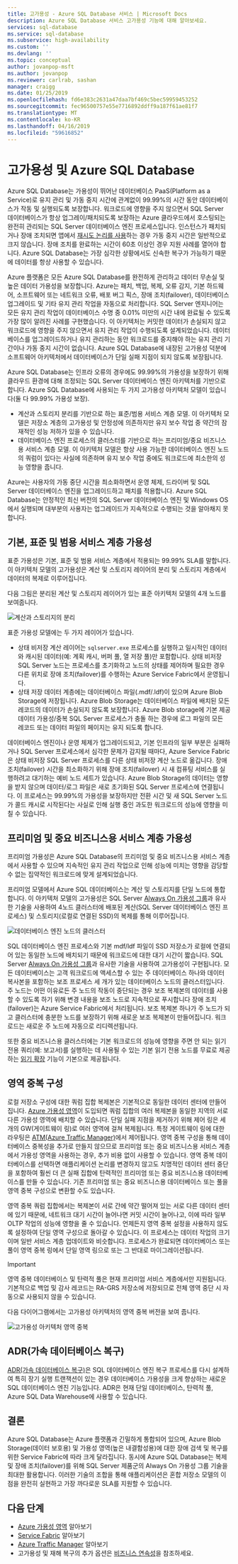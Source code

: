 ```yaml
---
title: 고가용성 - Azure SQL Database 서비스 | Microsoft Docs
description: Azure SQL Database 서비스 고가용성 기능에 대해 알아보세요.
services: sql-database
ms.service: sql-database
ms.subservice: high-availability
ms.custom: ''
ms.devlang: ''
ms.topic: conceptual
author: jovanpop-msft
ms.author: jovanpop
ms.reviewer: carlrab, sashan
manager: craigg
ms.date: 01/25/2019
ms.openlocfilehash: fd6e383c2631a47daa7bf469c5bec59959453252
ms.sourcegitcommit: fec96500757e55e7716892ddff9a187f61ae81f7
ms.translationtype: MT
ms.contentlocale: ko-KR
ms.lasthandoff: 04/16/2019
ms.locfileid: "59616852"
---
```

# <a name="high-availability-and-azure-sql-database"></a>고가용성 및 Azure SQL Database

Azure SQL Database는 가용성이 뛰어난 데이터베이스 PaaS(Platform as a Service)로 유지 관리 및 가동 중지 시간에 관계없이 99.99%의 시간 동안 데이터베이스가 작동 및 실행되도록 보장합니다. 워크로드에 영향을 주지 않으면서 SQL Server 데이터베이스가 항상 업그레이/패치되도록 보장하는 Azure 클라우드에서 호스팅되는 완전히 관리되는 SQL Server 데이터베이스 엔진 프로세스입니다. 인스턴스가 패치되거나 장애 조치되면 앱에서 [재시도 논리를 사용](sql-database-develop-overview.md#resiliency)하는 경우 가동 중지 시간은 일반적으로 크지 않습니다. 장애 조치를 완료하는 시간이 60초 이상인 경우 지원 사례를 열어야 합니다. Azure SQL Database는 가장 심각한 상황에서도 신속한 복구가 가능하기 때문에 데이터를 항상 사용할 수 있습니다.

Azure 플랫폼은 모든 Azure SQL Database를 완전하게 관리하고 데이터 무손실 및 높은 데이터 가용성을 보장합니다. Azure는 패치, 백업, 복제, 오류 감지, 기본 하드웨어, 소프트웨어 또는 네트워크 오류, 배포 버그 픽스, 장애 조치(failover), 데이터베이스 업그레이드 및 기타 유지 관리 작업을 자동으로 처리합니다. SQL Server 엔지니어는 모든 유지 관리 작업이 데이터베이스 수명 중 0.01% 미만의 시간 내에 완료될 수 있도록 가장 많이 알려진 사례를 구현했습니다. 이 아키텍처는 커밋한 데이터가 손실되지 않고 워크로드에 영향을 주지 않으면서 유지 관리 작업이 수행되도록 설계되었습니다. 데이터베이스를 업그레이드하거나 유지 관리하는 동안 워크로드를 중지해야 하는 유지 관리 기간이나 가동 중지 시간이 없습니다. Azure SQL Database에 내장된 고가용성 덕분에 소프트웨어 아키텍처에서 데이터베이스가 단일 실패 지점이 되지 않도록 보장됩니다.

Azure SQL Database는 인프라 오류의 경우에도 99.99%의 가용성을 보장하기 위해 클라우드 환경에 대해 조정되는 SQL Server 데이터베이스 엔진 아키텍처를 기반으로 합니다. Azure SQL Database에 사용되는 두 가지 고가용성 아키텍처 모델이 있습니다(둘 다 99.99% 가용성 보장).

- 계산과 스토리지 분리를 기반으로 하는 표준/범용 서비스 계층 모델. 이 아키텍처 모델은 저장소 계층의 고가용성 및 안정성에 의존하지만 유지 보수 작업 중 약간의 잠재적인 성능 저하가 있을 수 있습니다.
- 데이터베이스 엔진 프로세스의 클러스터를 기반으로 하는 프리미엄/중요 비즈니스용 서비스 계층 모델. 이 아키텍처 모델은 항상 사용 가능한 데이터베이스 엔진 노드의 쿼럼이 있다는 사실에 의존하며 유지 보수 작업 중에도 워크로드에 최소한의 성능 영향을 줍니다.

Azure는 사용자의 가동 중단 시간을 최소화하면서 운영 체제, 드라이버 및 SQL Server 데이터베이스 엔진을 업그레이드하고 패치를 적용합니다. Azure SQL Database는 안정적인 최신 버전의 SQL Server 데이터베이스 엔진 및 Windows OS에서 실행되며 대부분의 사용자는 업그레이드가 지속적으로 수행되는 것을 알아채지 못합니다.

## <a name="basic-standard-and-general-purpose-service-tier-availability"></a>기본, 표준 및 범용 서비스 계층 가용성

표준 가용성은 기본, 표준 및 범용 서비스 계층에서 적용되는 99.99% SLA를 말합니다. 이 아키텍처 모델의 고가용성은 계산 및 스토리지 레이어의 분리 및 스토리지 계층에서 데이터의 복제로 이루어집니다.

다음 그림은 분리된 계산 및 스토리지 레이어가 있는 표준 아키텍처 모델의 4개 노드를 보여줍니다.

![계산과 스토리지의 분리](media/sql-database-managed-instance/general-purpose-service-tier.png)

표준 가용성 모델에는 두 가지 레이어가 있습니다.

- 상태 비저장 계산 레이어는 `sqlserver.exe` 프로세스를 실행하고 일시적인 데이터와 캐시된 데이터(예: 계획 캐시, 버퍼 풀, 열 저장 풀)만 포함합니다. 상태 비저장 SQL Server 노드는 프로세스를 초기화하고 노드의 상태를 제어하며 필요한 경우 다른 위치로 장애 조치(failover)를 수행하는 Azure Service Fabric에서 운영됩니다.
- 상태 저장 데이터 계층에는 데이터베이스 파일(.mdf/.ldf)이 있으며 Azure Blob Storage에 저장됩니다. Azure Blob Storage는 데이터베이스 파일에 배치된 모든 레코드의 데이터가 손실되지 않도록 보장합니다. Azure Blob storage에 기본 제공 데이터 가용성/중복 SQL Server 프로세스가 충돌 하는 경우에 로그 파일의 모든 레코드 또는 데이터 파일의 페이지는 유지 되도록 합니다.

데이터베이스 엔진이나 운영 체제가 업그레이드되고, 기본 인프라의 일부 부분은 실패하거나 SQL Server 프로세스에서 심각한 문제가 감지될 때마다, Azure Service Fabric은 상태 비저장 SQL Server 프로세스를 다른 상태 비저장 계산 노드로 옮깁니다. 장애 조치(failover) 시간을 최소화하기 위해 장애 조치(failover) 시 새 컴퓨팅 서비스를 실행하려고 대기하는 예비 노드 세트가 있습니다. Azure Blob Storage의 데이터는 영향을 받지 않으며 데이터/로그 파일은 새로 초기화된 SQL Server 프로세스에 연결됩니다. 이 프로세스는 99.99%의 가용성을 보장하지만 전환 시간 및 새 SQL Server 노드가 콜드 캐시로 시작된다는 사실로 인해 실행 중인 과도한 워크로드의 성능에 영향을 미칠 수 있습니다.

## <a name="premium-and-business-critical-service-tier-availability"></a>프리미엄 및 중요 비즈니스용 서비스 계층 가용성

프리미엄 가용성은 Azure SQL Database의 프리미엄 및 중요 비즈니스용 서비스 계층에서 사용할 수 있으며 지속적인 유지 관리 작업으로 인해 성능에 미치는 영향을 감당할 수 없는 집약적인 워크로드에 맞게 설계되었습니다.

프리미엄 모델에서 Azure SQL 데이터베이스는 계산 및 스토리지를 단일 노드에 통합합니다. 이 아키텍처 모델의 고가용성은 SQL Server [Always On 가용성 그룹](https://docs.microsoft.com/sql/database-engine/availability-groups/windows/overview-of-always-on-availability-groups-sql-server)과 유사한 기술을 사용하여 4노드 클러스터에 배포된 계산(SQL Server 데이터베이스 엔진 프로세스) 및 스토리지(로컬로 연결된 SSD)의 복제를 통해 이루어집니다.

![데이터베이스 엔진 노드의 클러스터](media/sql-database-managed-instance/business-critical-service-tier.png)

SQL 데이터베이스 엔진 프로세스와 기본 mdf/ldf 파일이 SSD 저장소가 로컬에 연결되어 있는 동일한 노드에 배치되기 때문에 워크로드에 대한 대기 시간이 짧습니다. SQL Server [Always On 가용성 그룹](https://docs.microsoft.com/sql/database-engine/availability-groups/windows/overview-of-always-on-availability-groups-sql-server)과 유사한 기술을 사용하여 고가용성이 구현됩니다. 모든 데이터베이스는 고객 워크로드에 액세스할 수 있는 주 데이터베이스 하나와 데이터 복사본을 포함하는 보조 프로세스 세 개가 있는 데이터베이스 노드의 클러스터입니다. 주 노드는 어떤 이유로든 주 노드의 작동이 중단되는 경우 보조 복제본의 데이터를 사용할 수 있도록 하기 위해 변경 내용을 보조 노드로 지속적으로 푸시합니다 장애 조치(failover)는 Azure Service Fabric에서 처리됩니다. 보조 복제본 하나가 주 노드가 되고 클러스터에 충분한 노드를 보장하기 위해 새로운 보조 복제본이 만들어집니다. 워크로드는 새로운 주 노드에 자동으로 리디렉션됩니다.

또한 중요 비즈니스용 클러스터에는 기본 워크로드의 성능에 영향을 주면 안 되는 읽기 전용 쿼리(예: 보고서)를 실행하는 데 사용될 수 있는 기본 읽기 전용 노드를 무료로 제공하는 [읽기 확장](sql-database-read-scale-out.md) 기능이 기본으로 제공됩니다.

## <a name="zone-redundant-configuration"></a>영역 중복 구성

로컬 저장소 구성에 대한 쿼럼 집합 복제본은 기본적으로 동일한 데이터 센터에 만들어집니다. [Azure 가용성 영역](../availability-zones/az-overview.md)이 도입되면 쿼럼 집합의 여러 복제본을 동일한 지역의 서로 다른 가용성 영역에 배치할 수 있습니다. 단일 실패 지점을 제거하기 위해 제어 링은 세 개의 GW(게이트웨이 링)로 여러 영역에 걸쳐 복제됩니다. 특정 게이트웨이 링에 대한 라우팅은 [ATM(Azure Traffic Manager)](../traffic-manager/traffic-manager-overview.md)에서 제어됩니다. 영역 중복 구성을 통해 데이터베이스 중복성을 추가로 만들지 않으므로 프리미엄 또는 중요 비즈니스용 서비스 계층에서 가용성 영역을 사용하는 경우, 추가 비용 없이 사용할 수 있습니다. 영역 중복 데이터베이스를 선택하면 애플리케이션 논리를 변경하지 않고도 치명적인 데이터 센터 중단을 포함하여 훨씬 더 큰 실패 집합에 탄력적인 프리미엄 또는 중요 비즈니스용 데이터베이스를 만들 수 있습니다. 기존 프리미엄 또는 중요 비즈니스용 데이터베이스 또는 풀을 영역 중복 구성으로 변환할 수도 있습니다.

영역 중복 쿼럼 집합에서는 복제본이 서로 간에 약간 떨어져 있는 서로 다른 데이터 센터에 있기 때문에, 네트워크 대기 시간이 늘어나면 커밋 시간이 늘어나고, 이에 따라 일부 OLTP 작업의 성능에 영향을 줄 수 있습니다. 언제든지 영역 중복 설정을 사용하지 않도록 설정하여 단일 영역 구성으로 돌아갈 수 있습니다. 이 프로세스는 데이터 작업의 크기이며 일반 서비스 계층 업데이트와 비슷합니다. 프로세스가 완료되면 데이터베이스 또는 풀이 영역 중복 링에서 단일 영역 링으로 또는 그 반대로 마이그레이션됩니다.

> [!IMPORTANT]
> 영역 중복 데이터베이스 및 탄력적 풀은 현재 프리미엄 서비스 계층에서만 지원됩니다. 기본적으로 백업 및 감사 레코드는 RA-GRS 저장소에 저장되므로 전체 영역 중단 시 자동으로 사용되지 않을 수 있습니다. 

다음 다이어그램에서는 고가용성 아키텍처의 영역 중복 버전을 보여 줍니다.

![고가용성 아키텍처 영역 중복](./media/sql-database-high-availability/high-availability-architecture-zone-redundant.png)

## <a name="accelerated-database-recovery-adr"></a>ADR(가속 데이터베이스 복구)

[ADR(가속 데이터베이스 복구)](sql-database-accelerated-database-recovery.md)은 SQL 데이터베이스 엔진 복구 프로세스를 다시 설계하여 특히 장기 실행 트랜잭션이 있는 경우 데이터베이스 가용성을 크게 향상하는 새로운 SQL 데이터베이스 엔진 기능입니다. ADR은 현재 단일 데이터베이스, 탄력적 풀, Azure SQL Data Warehouse에 사용할 수 있습니다.

## <a name="conclusion"></a>결론

Azure SQL Database는 Azure 플랫폼과 긴밀하게 통합되어 있으며, Azure Blob Storage(데이터 보호용) 및 가용성 영역(높은 내결함성용)에 대한 장애 검색 및 복구를 위한 Service Fabric에 따라 크게 달라집니다. 동시에 Azure SQL Database는 복제 및 장애 조치(failover)를 위해 SQL Server 제품군의 Always On 가용성 그룹 기술을 최대한 활용합니다. 이러한 기술의 조합을 통해 애플리케이션은 혼합 저장소 모델의 이점을 완전히 실현하고 가장 까다로운 SLA를 지원할 수 있습니다.

## <a name="next-steps"></a>다음 단계

- [Azure 가용성 영역](../availability-zones/az-overview.md) 알아보기
- [Service Fabric](../service-fabric/service-fabric-overview.md) 알아보기
- [Azure Traffic Manager](../traffic-manager/traffic-manager-overview.md) 알아보기
- 고가용성 및 재해 복구의 추가 옵션은 [비즈니스 연속성](sql-database-business-continuity.md)을 참조하세요.
